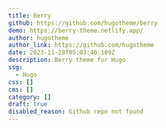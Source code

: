 ```yaml
---
title: Berry
github: https://github.com/hugotheme/berry
demo: https://berry-theme.netlify.app/
author: hugotheme
author_link: https://github.com/hugotheme
date: 2023-11-28T05:03:46.109Z
description: Berry theme for Hugo
ssg:
  - Hugo
css: []
cms: []
category: []
draft: true
disabled_reason: Github repo not found
---
```

